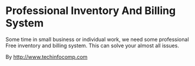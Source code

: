 Professional Inventory And Billing System
=========================================

Some time in small business or individual work, we need some professional Free inventory and billing system. This can solve your almost all issues.

By http://www.techinfocomp.com